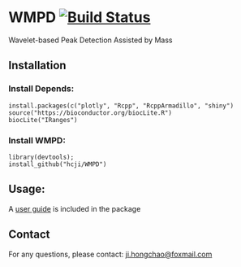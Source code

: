# WMPD [![Build Status](https://www.travis-ci.org/hcji/WMPD.svg?branch=master)](https://www.travis-ci.org/hcji/WMPD)
  Wavelet-based Peak Detection Assisted by Mass
  
## Installation  

### Install Depends: 

    install.packages(c("plotly", "Rcpp", "RcppArmadillo", "shiny")
    source("https://bioconductor.org/biocLite.R")
    biocLite("IRanges")

### Install WMPD:  

    library(devtools);  
    install_github("hcji/WMPD")
		
## Usage:
  A [user guide](https://github.com/hcji/WMPD/blob/master/inst/readme.pdf) is included in the package	

## Contact
  For any questions, please contact:  ji.hongchao@foxmail.com
